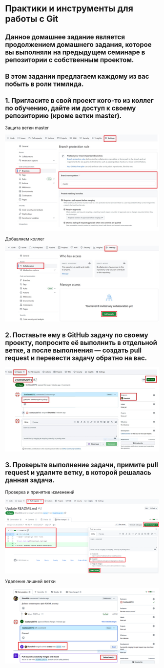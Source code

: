 # Практики и инструменты для работы с Git

## Данное домашнее задание является продолжением домашнего задания, которое вы выполняли на предыдущем семинаре в репозитории с собственным проектом.

## В этом задании предлагаем каждому из вас побыть в роли тимлида.

## 1. Пригласите в свой проект кого-то из коллег по обучению, дайте им доступ к своему репозиторию (кроме ветки master).
Защита ветки master

![git1](Sem_3\Screens-3\git1.png)

Добавляем коллег

![git2](Sem_3\Screens-3\git2.png)

## 2. Поставьте ему в GitHub задачу по своему проекту, попросите её выполнить в отдельной ветке, а после выполнения — создать pull request и перевести задачу обратно на вас.
![git3](Sem_3\Screens-3\git3.PNG)

## 3. Проверьте выполнение задачи, примите pull request и удалите ветку, в которой решалась данная задача.

Проверка и принятие изменений

![git4](Sem_3\Screens-3\git4.png)

Удаление лишней ветки

![git5](Sem_3\Screens-3\git5.PNG)


